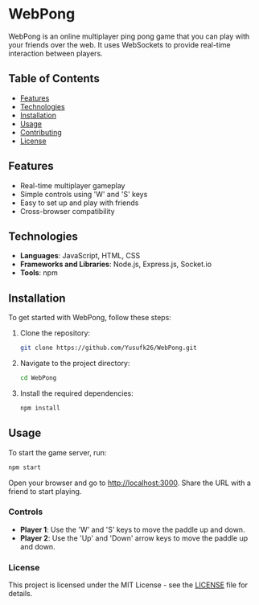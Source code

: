 # WebPong

WebPong is an online multiplayer ping pong game that you can play with your friends over the web. It uses WebSockets to provide real-time interaction between players.

## Table of Contents
- [Features](#features)
- [Technologies](#technologies)
- [Installation](#installation)
- [Usage](#usage)
- [Contributing](#contributing)
- [License](#license)

## Features
- Real-time multiplayer gameplay
- Simple controls using 'W' and 'S' keys
- Easy to set up and play with friends
- Cross-browser compatibility

## Technologies
- **Languages**: JavaScript, HTML, CSS
- **Frameworks and Libraries**: Node.js, Express.js, Socket.io
- **Tools**: npm

## Installation
To get started with WebPong, follow these steps:

1. Clone the repository:
    ```bash
    git clone https://github.com/Yusufk26/WebPong.git
    ```
2. Navigate to the project directory:
    ```bash
    cd WebPong
    ```
3. Install the required dependencies:
    ```bash
    npm install
    ```

## Usage
To start the game server, run:
```bash
npm start
```

Open your browser and go to [http://localhost:3000](http://localhost:3000). Share the URL with a friend to start playing.

### Controls
- **Player 1**: Use the 'W' and 'S' keys to move the paddle up and down.
- **Player 2**: Use the 'Up' and 'Down' arrow keys to move the paddle up and down.

### License
This project is licensed under the MIT License - see the [LICENSE](LICENSE) file for details.

